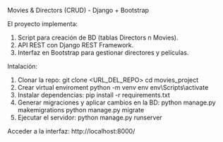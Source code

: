 Movies & Directors (CRUD) - Django + Bootstrap

El proyecto implementa:
1. Script para creación de BD (tablas Directors n Movies).
2. API REST con Django REST Framework.
3. Interfaz en Bootstrap para gestionar directores y películas.

Intalación:
1. Clonar la repo:
   git clone <URL_DEL_REPO>
   cd movies_project
3. Crear virtual enviroment
   python -m venv env
   env\Scripts\activate
4. Instalar dependencias:
   pip install -r requirements.txt
5. Generar migraciones y aplicar cambios en la BD:
   python manage.py makemigrations
   python manage.py migrate  
7. Ejecutar el servidor:
   python manage.py runserver

Acceder a la interfaz:
http://localhost:8000/

